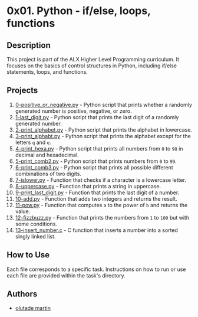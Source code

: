 # 0x01. Python - if/else, loops, functions

## Description

This project is part of the ALX Higher Level Programming curriculum. It focuses on the basics of control structures in Python, including if/else statements, loops, and functions.

## Projects

1. [0-positive_or_negative.py](./0-positive_or_negative.py) - Python script that prints whether a randomly generated number is positive, negative, or zero.
2. [1-last_digit.py](./1-last_digit.py) - Python script that prints the last digit of a randomly generated number.
3. [2-print_alphabet.py](./2-print_alphabet.py) - Python script that prints the alphabet in lowercase.
4. [3-print_alphabt.py](./3-print_alphabt.py) - Python script that prints the alphabet except for the letters `q` and `e`.
5. [4-print_hexa.py](./4-print_hexa.py) - Python script that prints all numbers from `0` to `98` in decimal and hexadecimal.
6. [5-print_comb2.py](./5-print_comb2.py) - Python script that prints numbers from `0` to `99`.
7. [6-print_comb3.py](./6-print_comb3.py) - Python script that prints all possible different combinations of two digits.
8. [7-islower.py](./7-islower.py) - Function that checks if a character is a lowercase letter.
9. [8-uppercase.py](./8-uppercase.py) - Function that prints a string in uppercase.
10. [9-print_last_digit.py](./9-print_last_digit.py) - Function that prints the last digit of a number.
11. [10-add.py](./10-add.py) - Function that adds two integers and returns the result.
12. [11-pow.py](./11-pow.py) - Function that computes `a` to the power of `b` and returns the value.
13. [12-fizzbuzz.py](./12-fizzbuzz.py) - Function that prints the numbers from `1` to `100` but with some conditions.
14. [13-insert_number.c](./13-insert_number.c) - C function that inserts a number into a sorted singly linked list.

## How to Use

Each file corresponds to a specific task. Instructions on how to run or use each file are provided within the task's directory.

## Authors

- [olutade martin](https://github.com/silgenius)

